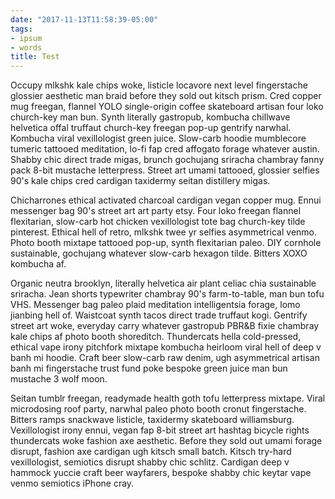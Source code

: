 ```yaml
---
date: "2017-11-13T11:58:39-05:00"
tags:
- ipsum
- words
title: Test
---
```


Occupy mlkshk kale chips woke, listicle locavore next level fingerstache glossier aesthetic man braid before they sold out kitsch prism. Cred copper mug freegan, flannel YOLO single-origin coffee skateboard artisan four loko church-key man bun. Synth literally gastropub, kombucha chillwave helvetica offal truffaut church-key freegan pop-up gentrify narwhal. Kombucha viral vexillologist green juice. Slow-carb hoodie mumblecore tumeric tattooed meditation, lo-fi fap cred affogato forage whatever austin. Shabby chic direct trade migas, brunch gochujang sriracha chambray fanny pack 8-bit mustache letterpress. Street art umami tattooed, glossier selfies 90's kale chips cred cardigan taxidermy seitan distillery migas.

Chicharrones ethical activated charcoal cardigan vegan copper mug. Ennui messenger bag 90's street art art party etsy. Four loko freegan flannel flexitarian, slow-carb hot chicken vexillologist tote bag church-key tilde pinterest. Ethical hell of retro, mlkshk twee yr selfies asymmetrical venmo. Photo booth mixtape tattooed pop-up, synth flexitarian paleo. DIY cornhole sustainable, gochujang whatever slow-carb hexagon tilde. Bitters XOXO kombucha af.

Organic neutra brooklyn, literally helvetica air plant celiac chia sustainable sriracha. Jean shorts typewriter chambray 90's farm-to-table, man bun tofu VHS. Messenger bag paleo plaid meditation intelligentsia forage, lomo jianbing hell of. Waistcoat synth tacos direct trade truffaut kogi. Gentrify street art woke, everyday carry whatever gastropub PBR&B fixie chambray kale chips af photo booth shoreditch. Thundercats hella cold-pressed, ethical vape irony pitchfork mixtape kombucha heirloom viral hell of deep v banh mi hoodie. Craft beer slow-carb raw denim, ugh asymmetrical artisan banh mi fingerstache trust fund poke bespoke green juice man bun mustache 3 wolf moon.

Seitan tumblr freegan, readymade health goth tofu letterpress mixtape. Viral microdosing roof party, narwhal paleo photo booth cronut fingerstache. Bitters ramps snackwave listicle, taxidermy skateboard williamsburg. Vexillologist irony ennui, vegan fap 8-bit street art hashtag bicycle rights thundercats woke fashion axe aesthetic. Before they sold out umami forage disrupt, fashion axe cardigan ugh kitsch small batch. Kitsch try-hard vexillologist, semiotics disrupt shabby chic schlitz. Cardigan deep v hammock yuccie craft beer wayfarers, bespoke shabby chic keytar vape venmo semiotics iPhone cray.
